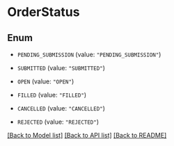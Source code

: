 # OrderStatus

## Enum


* `PENDING_SUBMISSION` (value: `"PENDING_SUBMISSION"`)

* `SUBMITTED` (value: `"SUBMITTED"`)

* `OPEN` (value: `"OPEN"`)

* `FILLED` (value: `"FILLED"`)

* `CANCELLED` (value: `"CANCELLED"`)

* `REJECTED` (value: `"REJECTED"`)


[[Back to Model list]](../README.md#documentation-for-models) [[Back to API list]](../README.md#documentation-for-api-endpoints) [[Back to README]](../README.md)


